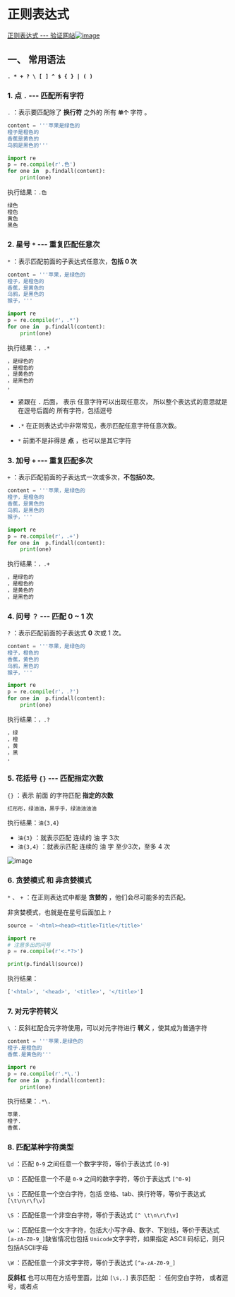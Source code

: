 # 正则表达式

[正则表达式 --- 验证网站![image](https://i.loli.net/2021/04/26/QNkSVvjtKbBMm9I.png)](https://regex101.com/)

## 一、 常用语法

**`. * + ? \ [ ] ^ $ { } | ( )`**

### 1. 点 `.` --- 匹配所有字符

`.` ：表示要匹配除了 **换行符** 之外的 所有 **`单个`** 字符 。

```python
content = '''苹果是绿色的
橙子是橙色的
香蕉是黄色的
乌鸦是黑色的'''

import re
p = re.compile(r'.色')
for one in  p.findall(content):
    print(one)
```

执行结果：`.色`

```python
绿色
橙色
黄色
黑色
```

### 2. 星号 `*` --- 重复匹配任意次

`*` ：表示匹配前面的子表达式任意次，**包括 0 次**

```python
content = '''苹果，是绿色的
橙子，是橙色的
香蕉，是黄色的
乌鸦，是黑色的
猴子，'''

import re
p = re.compile(r'，.*')
for one in  p.findall(content):
    print(one)
```

执行结果：`，.*`

```python
，是绿色的
，是橙色的
，是黄色的
，是黑色的
，
```

-   紧跟在 `.` 后面， 表示 任意字符可以出现任意次， 所以整个表达式的意思就是在逗号后面的 所有字符，包括逗号

-   `.*` 在正则表达式中非常常见，表示匹配任意字符任意次数。
-    `*` 前面不是非得是 **点** ，也可以是其它字符

### 3. 加号 `+` --- 重复匹配多次

`+` ：表示匹配前面的子表达式一次或多次，**不包括0次**。

```python
content = '''苹果，是绿色的
橙子，是橙色的
香蕉，是黄色的
乌鸦，是黑色的
猴子，'''

import re
p = re.compile(r'，.+')
for one in  p.findall(content):
    print(one)
```

执行结果：`，.+`

```python
，是绿色的
，是橙色的
，是黄色的
，是黑色的
```

### 4. 问号 `？` --- 匹配 0 ~ 1 次

`?` ：表示匹配前面的子表达式 **0** 次或 1 次。

```python
content = '''苹果，是绿色的
橙子，橙色的
香蕉，黄色的
乌鸦，黑色的
猴子，'''

import re
p = re.compile(r'，.?')
for one in  p.findall(content):
    print(one)
```

执行结果：`，.?`

```python
，绿
，橙
，黄
，黑
，
```

### 5. 花括号 `{}` --- 匹配指定次数

`{}` ：表示 前面 的字符匹配 **指定的次数**

```python
红彤彤，绿油油，黑乎乎，绿油油油油
```

执行结果：`油{3,4}`

-   `油{3}` ：就表示匹配 连续的 油 字 3次
-   `油{3,4}` ：就表示匹配 连续的 油 字 至少3次，至多 4 次

![image](https://i.loli.net/2021/04/26/cm6HW8PLwDgZy5t.png)

### 6. 贪婪模式 和 非贪婪模式

`*` 、 `+`  ：在正则表达式中都是 **贪婪的** ，他们会尽可能多的去匹配。

非贪婪模式，也就是在星号后面加上 `?` 

```python
source = '<html><head><title>Title</title>'

import re
# 注意多出的问号
p = re.compile(r'<.*?>')

print(p.findall(source))
```

执行结果：

```python
['<html>', '<head>', '<title>', '</title>']
```

### 7. 对元字符转义

`\` ：反斜杠配合元字符使用，可以对元字符进行 **转义** ，使其成为普通字符

```python
content = '''苹果.是绿色的
橙子.是橙色的
香蕉.是黄色的'''

import re
p = re.compile(r'.*\.')
for one in  p.findall(content):
    print(one)
```

执行结果：`.*\.`

```python
苹果.
橙子.
香蕉.
```

### 8. 匹配某种字符类型

`\d` ：匹配 `0-9` 之间任意一个数字字符，等价于表达式 `[0-9]`

`\D` ：匹配任意一个不是 `0-9` 之间的数字字符，等价于表达式 `[^0-9]`

`\s` ：匹配任意一个空白字符，包括 空格、tab、换行符等，等价于表达式 `[\t\n\r\f\v]`

`\S` ：匹配任意一个非空白字符，等价于表达式 `[^ \t\n\r\f\v]`

`\w` ：匹配任意一个文字字符，包括大小写字母、数字、下划线，等价于表达式 `[a-zA-Z0-9_]`缺省情况也包括 `Unicode`文字字符，如果指定 ASCII 码标记，则只包括ASCII字母

`\W` ：匹配任意一个非文字字符，等价于表达式 `[^a-zA-Z0-9_]`

**反斜杠** 也可以用在方括号里面，比如 `[\s,.]` 表示匹配 ： 任何空白字符， 或者逗号，或者点

